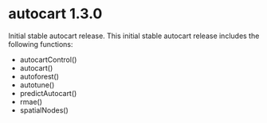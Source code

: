 # autocart 1.3.0
Initial stable autocart release. This initial stable autocart release includes
the following functions:

* autocartControl()
* autocart()
* autoforest()
* autotune()
* predictAutocart()
* rmae()
* spatialNodes()
